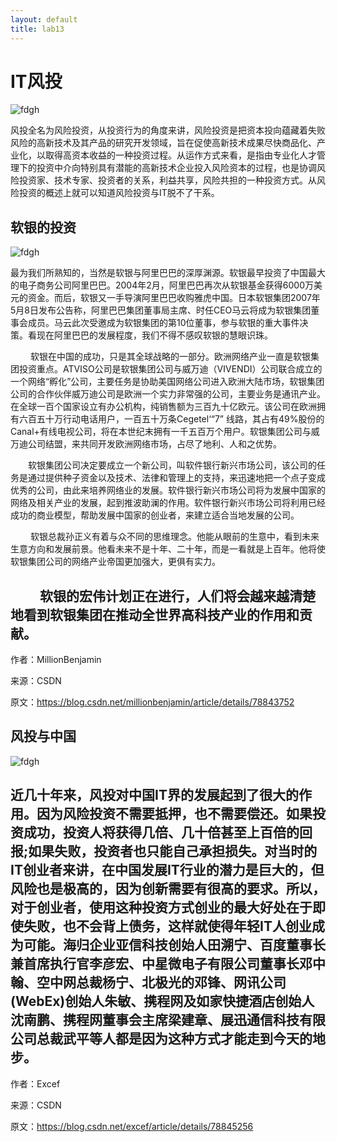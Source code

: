 ```yaml
---
layout: default
title: lab13
---
```

# IT风投

![fdgh](https://img-blog.csdn.net/20171219173400969?watermark/2/text/aHR0cDovL2Jsb2cuY3Nkbi5uZXQvRXhjZWY=/font/5a6L5L2T/fontsize/400/fill/I0JBQkFCMA==/dissolve/70/gravity/SouthEast)

风投全名为风险投资，从投资行为的角度来讲，风险投资是把资本投向蕴藏着失败风险的高新技术及其产品的研究开发领域，旨在促使高新技术成果尽快商品化、产业化，以取得高资本收益的一种投资过程。从运作方式来看，是指由专业化人才管理下的投资中介向特别具有潜能的高新技术企业投入风险资本的过程，也是协调风险投资家、技术专家、投资者的关系，利益共享，风险共担的一种投资方式。从风险投资的概述上就可以知道风险投资与IT脱不了干系。 


## 软银的投资

![fdgh](https://timgsa.baidu.com/timg?image&quality=80&size=b9999_10000&sec=1513685830854&di=f18dbeaeab8b6a3c20824fd49d9f8aa4&imgtype=0&src=http://img0.pconline.com.cn/pconline/1210/12/3021799_logo02_thumb.jpg)

 最为我们所熟知的，当然是软银与阿里巴巴的深厚渊源。软银最早投资了中国最大的电子商务公司阿里巴巴。2004年2月，阿里巴巴再次从软银基金获得6000万美元的资金。而后，软银又一手导演阿里巴巴收购雅虎中国。日本软银集团2007年5月8日发布公告称，阿里巴巴集团董事局主席、时任CEO马云将成为软银集团董事会成员。马云此次受邀成为软银集团的第10位董事，参与软银的重大事件决策。看现在阿里巴巴的发展程度，我们不得不感叹软银的慧眼识珠。 

   软银在中国的成功，只是其全球战略的一部分。欧洲网络产业一直是软银集团投资重点。ATⅥSO公司是软银集团公司与威万迪（ⅥVENDI）公司联合成立的一个网络“孵化”公司，主要任务是协助美国网络公司进入欧洲大陆市场，软银集团公司的合作伙伴威万迪公司是欧洲一个实力非常强的公司，主要业务是通讯产业。在全球一百个国家设立有办公机构，纯销售额为三百九十亿欧元。该公司在欧洲拥有六百五十万行动电话用户，一百五十万条Cegetel‘“7” 线路，其占有49%股份的Canal+有线电视公司，将在本世纪末拥有一千五百万个用户。软银集团公司与威万迪公司结盟，来共同开发欧洲网络市场，占尽了地利、人和之优势。

  软银集团公司决定要成立一个新公司，叫软件银行新兴市场公司，该公司的任务是通过提供种子资金以及技术、法律和管理上的支持，来迅速地把一个点子变成优秀的公司，由此来培养网络业的发展。软件银行新兴市场公司将为发展中国家的网络及相关产业的发展，起到推波助澜的作用。软件银行新兴市场公司将利用已经成功的商业模型，帮助发展中国家的创业者，来建立适合当地发展的公司。

   软银总裁孙正义有着与众不同的思维理念。他能从眼前的生意中，看到未来生意方向和发展前景。他看未来不是十年、二十年，而是一看就是上百年。他将使软银集团公司的网络产业帝国更加强大，更俱有实力。 

   软银的宏伟计划正在进行，人们将会越来越清楚地看到软银集团在推动全世界高科技产业的作用和贡献。
--------------------- 
作者：MillionBenjamin 

来源：CSDN 

原文：https://blog.csdn.net/millionbenjamin/article/details/78843752 



## 风投与中国

![fdgh](https://img-blog.csdn.net/20171219171547307?watermark/2/text/aHR0cDovL2Jsb2cuY3Nkbi5uZXQvRXhjZWY=/font/5a6L5L2T/fontsize/400/fill/I0JBQkFCMA==/dissolve/70/gravity/SouthEast)

近几十年来，风投对中国IT界的发展起到了很大的作用。因为风险投资不需要抵押，也不需要偿还。如果投资成功，投资人将获得几倍、几十倍甚至上百倍的回报;如果失败，投资者也只能自己承担损失。对当时的IT创业者来讲，在中国发展IT行业的潜力是巨大的，但风险也是极高的，因为创新需要有很高的要求。所以，对于创业者，使用这种投资方式创业的最大好处在于即使失败，也不会背上债务，这样就使得年轻IT人创业成为可能。海归企业亚信科技创始人田溯宁、百度董事长兼首席执行官李彦宏、中星微电子有限公司董事长邓中翰、空中网总裁杨宁、北极光的邓锋、网讯公司(WebEx)创始人朱敏、携程网及如家快捷酒店创始人沈南鹏、携程网董事会主席梁建章、展迅通信科技有限公司总裁武平等人都是因为这种方式才能走到今天的地步。
--------------------- 
作者：Excef 

来源：CSDN 

原文：https://blog.csdn.net/excef/article/details/78845256 

